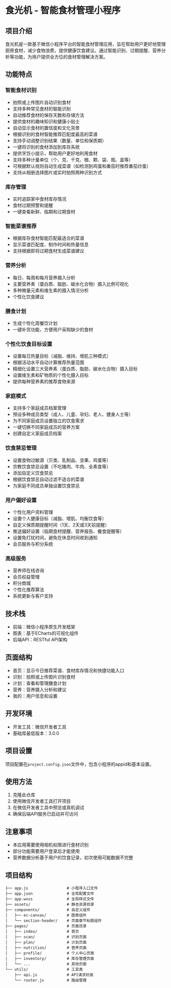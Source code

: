 # 食光机 - 智能食材管理小程序

## 项目介绍
食光机是一款基于微信小程序平台的智能食材管理应用，旨在帮助用户更好地管理厨房食材，减少食物浪费，提供健康饮食建议。通过智能识别、过期提醒、营养分析等功能，为用户提供全方位的食材管理解决方案。

## 功能特点

### 智能食材识别
- 拍照或上传图片自动识别食材
- 支持多种常见食材的智能识别
- 自动推荐食材的保存天数和存储方法
- 提供食材的趣味知识和健康小贴士
- 自动显示食材的置信度和文化背景
- 根据识别的食材智能推荐匹配度最高的菜谱
- 支持手动调整识别结果（数量、单位和保质期）
- 一键将识别的食材添加到库存系统
- 提供烹饪小提示，帮助用户更好地利用食材
- 支持多种计量单位（个、克、千克、根、颗、袋、瓶、盒等）
- 可根据默认规则自动生成菜谱（如检测到鸡蛋和番茄时推荐番茄炒蛋）
- 支持从相册选择图片或实时拍照两种识别方式

### 库存管理
- 实时追踪家中食材库存情况
- 食材过期预警和提醒
- 一键查看新鲜、临期和过期食材

### 智能菜谱推荐
- 根据库存食材智能匹配最适合的菜谱
- 显示菜谱匹配度、制作时间和热量信息
- 支持根据即将过期食材生成菜谱建议

### 营养分析
- 每日、每周和每月营养摄入分析
- 主要营养素（蛋白质、脂肪、碳水化合物）摄入比例可视化
- 多种微量元素和维生素的摄入情况分析
- 个性化饮食建议

### 膳食计划
- 生成个性化周餐饮计划
- 一键补货功能，方便用户采购缺少的食材

### 个性化饮食目标设置
- 设置每日热量目标（减脂、维持、增肌三种模式）
- 根据活动水平自动计算推荐热量范围
- 精细化设置三大营养素（蛋白质、脂肪、碳水化合物）摄入目标
- 设置维生素和矿物质的个性化摄入目标
- 提供每种营养素的推荐食物来源

### 家庭模式
- 支持多个家庭成员档案管理
- 预设多种成员类型（成人、儿童、孕妇、老人、健身人士等）
- 为不同家庭成员设置独立的饮食需求
- 一键切换不同家庭成员的营养方案
- 创建自定义家庭成员档案

### 饮食禁忌管理
- 设置食物过敏源（贝类、乳制品、坚果、鸡蛋等）
- 宗教饮食禁忌设置（不吃猪肉、牛肉、全素食等）
- 添加自定义饮食禁忌
- 根据饮食禁忌自动过滤不适合的菜谱
- 为家庭不同成员单独设置饮食禁忌

### 用户偏好设置
- 个性化用户资料管理
- 设置个人健康目标（减脂、增肌、均衡饮食等）
- 自定义保质期提醒时间（1天、2天或3天前提醒）
- 推送偏好设置（临期食材提醒、营养报告、餐食提醒等）
- 设置免打扰时间，避免在休息时间收到通知
- 会员服务与积分系统

### 高级服务
- 营养师在线咨询
- 会员权益管理
- 积分商城
- 个性化推荐算法
- 系统更新与客户支持

## 技术栈
- 前端：微信小程序原生开发框架
- 图表：基于ECharts的可视化组件
- 后端API：RESTful API架构

## 页面结构
- 首页：显示今日推荐菜谱、食材库存情况和快捷功能入口
- 识别：拍照或上传图片识别食材
- 计划：查看和管理膳食计划
- 营养：营养摄入分析和建议
- 我的：用户信息和设置

## 开发环境
- 开发工具：微信开发者工具
- 基础库最低版本：3.0.0

## 项目设置
项目配置在`project.config.json`文件中，包含小程序的appid和基本设置。

## 使用方法
1. 克隆此仓库
2. 使用微信开发者工具打开项目
3. 在微信开发者工具中预览或真机调试
4. 确保后端API服务已启动并可访问

## 注意事项
- 本应用需要使用相机权限进行食材识别
- 部分功能需要用户登录后才能使用
- 营养数据分析基于用户的饮食记录，初次使用可能数据不完整

## 项目结构
```
├── app.js                 # 小程序入口文件
├── app.json               # 全局配置文件
├── app.wxss               # 全局样式文件
├── assets/                # 静态资源目录
├── components/            # 自定义组件
│   ├── ec-canvas/         # 图表组件
│   └── section-header/    # 页面章节标题组件
├── pages/                 # 页面目录
│   ├── index/             # 首页
│   ├── scan/              # 识别页面
│   ├── plan/              # 计划页面
│   ├── nutrition/         # 营养页面
│   ├── profile/           # 个人中心页面
│   ├── inventory/         # 库存管理页面
│   └── ...                # 其他页面
└── utils/                 # 工具类
    ├── api.js             # API请求封装
    └── router.js          # 路由管理
```

